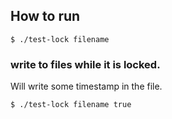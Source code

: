 ## How to run

```shell
$ ./test-lock filename 
```

### write to files while it is locked.

Will write some timestamp in the file.

```shell
$ ./test-lock filename true
```